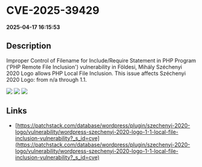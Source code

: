 # CVE-2025-39429

**2025-04-17 16:15:53**

## Description
Improper Control of Filename for Include/Require Statement in PHP Program ('PHP Remote File Inclusion') vulnerability in Földesi, Mihály Széchenyi 2020 Logo allows PHP Local File Inclusion. This issue affects Széchenyi 2020 Logo: from n/a through 1.1.

![](https://img.shields.io/static/v1?label=Score&message=7.5&color=red)
![](https://img.shields.io/static/v1?label=Severity&message=HIGH&color=red)
![](https://img.shields.io/static/v1?label=CWE&message=RFI&color=green)

## Links
- [https://patchstack.com/database/wordpress/plugin/szechenyi-2020-logo/vulnerability/wordpress-szechenyi-2020-logo-1-1-local-file-inclusion-vulnerability?_s_id=cve](https://patchstack.com/database/wordpress/plugin/szechenyi-2020-logo/vulnerability/wordpress-szechenyi-2020-logo-1-1-local-file-inclusion-vulnerability?_s_id=cve)
